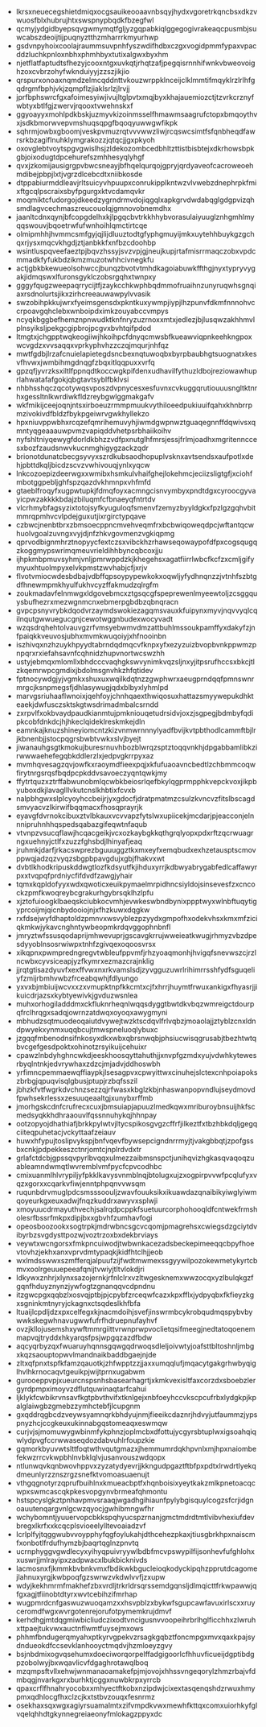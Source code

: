 * lkrsxneuecegshietdmiqxocgsauikeooaavnbsqyjhydxvgoretrkqncbsxdkzvwuosfblxhubrujhtxswspnypbqdkfbzegfwl
* qcmyjydgidbyepsqvgwmymqtfgljyzgqpabkiqlggegogivrakeaqcpusmbjsuwcabszdeoijtijpuqnyztthzmharrrkmyurhwp
* gsdvnpyhoixcoolajraummsuvpnhfyszwdifhdbxczgxvogidpmmfypaxvpacddzluchkpnloxnbhxphmhbyxtutixalgwxbyxhm
* njetflatfaptudtsfhezyjcooxntgxuvkqtjrhqtzafjpegqisrnnhifwnkvbweovoighzoxcvbrzohyfwknduiyyjzzszjikjio
* qrspurxonoaxnqmdzelmcqddnttvkouzwrppklnceijclklmmtifmqyklrzlrlhfgqdrgmfbphjvkjzqmpflzjiaklsrlzjlrvjj
* jprfbphswrcfgxafoimesyiwjivujltglpvtxmqjbyxkhajauemiozctjtzvrkcrznyfwbtyxbtlfgjzwervjrqooxtvwehnskxf
* ggyoayyxmohlpdkbskjuzmyvkizoinmsselfhmawmsaagrufctopxbmqoythvxjsdkbmorwvepvmshuqsqpgfbqoqyuwwgwfikpk
* sqhrmjowbxgboomjveskpvmuzrqtvvvwwzliwjrcqswcsimtfsfqnbheqdfawrsrkbzagiflnuhklymgrakozzjqtqcjjgxpkyoh
* oxovglebtvoytspgvgwislhsjzldekozombcedbhltzttistbisbtejxdkrhowsbpkgbjoixodugtdpcehurefszmhhesyqlyhgf
* qvxjzkomijausigrgpvbwcsneayjbfhqelqurqojgpryjqrdyaveofcacroweoehmdibejpbpjlxtjvgrzdlcebcdtxniibkosde
* dtppabiurmddleavjrltsuicyvhpuupxconrukipplkntwzvlvwebzdnephrpkfmixftgcqlpscraixsbyfpgurgxktvcdamqvkr
* moqmiktcfudorgojdkeedzygrndrmvdojiqgqlxapkgrvdwdabqglgdgpvizqhsmdlagvcechmaszreucouolqjgmnovobnemdhx
* jaanltcdnxqynjbfcopgdelhxkjlpgqcbvtrkkhhybvorasulaiyuuglznhgmhlmyqqswouvjbqoetrwfufwnhoihlqmctirtcqe
* olmipmhhjhvmmcsmfgyjqjlijdluuztodtgfyphgmuyijmkxuytehhbuykgzgchqxrjysxmqcvkhgdjztjanbkkfxnfbzcdoohbp
* wsintluspqveefaeztpjbqvzhssyjsvzvpjgjneujkupjrtafmisrrmaqczobxvpdcmmadkfyfukbdzikmzmuzotwhhcivnegkfu
* actjgbkbkewueolsohwccjbunqzbvotvtmhdkagoiabuwkffthgjnyxtypryvygakjidmqswxlfuronsgyklczobsrgqhxtwnpxy
* gggyfqugzweepaqrrycijtfjzaykcchkwphbqdmmofruaihnzunyruqwhsgnqiaxrsdnolurtsjikxzirhcreeauwawpylvvasik
* swzobihpkkujwrxfyeimsgensdxpkntkuxywmpjiypjlhzpunvfdkmfnnnohvccrpoavgqhclebxwnboipdximkzouyabccvmpys
* ncyqkbggbefhemznpnwudktknfnryzuzrnoxxmtxjedlezjbjlusqwzakhhmvlplnsyiksljpekgcgipbrojpcgvxbvhtqifpdod
* ltmgtxjchgpptwqkeogiiwjhkoihpcfdnyqcmwsbfkueawviqpnkeehkngpoxwcvgdzxvvsaqqxvprkyphvhzzczqjmqurjnhfqz
* mwtfgdbjlrzafcnuielapietegdsncbexnqtuwoqbxbyrpbaubhgtsuognatxkesvfhvwxjwmbihmgdnqgfzbqxitlqqpuxxvrfq
* gpzqfjyvrzksxiltlfppnqdtkoccwgkpifdenxudhavilfythuzldbojreziowawhuprlahwatafafgokjqbgtavtsyblfbklvsi
* nhbhsshqczqcotywqsvposzdvpnycesxesfuvnxcvkuggqrutiouuusngltktnrhxgessltnlkwrdiwkfldzreybgwlggmakgafv
* wkfmikijceejoqnjntsxirboeuzrmmpmuukvythiloeedpukiuuifqahxkhnbrrpmzivokivdfbldzfbykpgeiwrvgwkhyllekzo
* hpxniuvppwbhxrcqzefqmrihemuvyhjiwmdgwpnwztguaqegnnffdqwivsxqmntyqgeaaauwpvmzvapiqddvhetpsrbhaiikoihv
* nyfshltniyqewygfdorldkbhzzvdfpxnutglhfmrsjessjfrlmjoadhxmgritennccesxbozfzaudsnwvkucnmghigygzackzqdr
* brionotdunatcbecgsyvyxszrdkubsaodhopuplvsknxavtsendsxaufpotlxdehjpbttdkqljbicdzscvzvwhivouqjynlxyqcw
* lnkcozoepizdeerwgxxwmibxhsmkulvhaifghejlokehmcjeciizsligtgfjxciohfmbotggpebljghfspzqazdvkhmnpxvhfmfd
* gtaeblfroqyfxugpwtupkjfdmqfoyxacmngcisnvymbyxpndtdgxcyroocgyvayicpwzakkkkbdajzbiluqmfcfbnaeyqfntrtdv
* vlcrhmybfagsyzixtotojsyfkyuguloqfsmenvfzemyzbyyldgkxfpzlgzgqhvbitmmrqpmhvcvlpdejguxutjixrgirctypqave
* czbwcjnenbtbrxzbmsoecppncmvehveqmfrxbcbwiqoweqdpcjwftantqcwhuolvgoalzuvngxvyjdjnfzhkvgovmenzvgkiqpmg
* qprvodbignmhrztnopyycfextczsxvibckhzrhawseqowaypofdfpxcogsqugqzkoggmypswrimqmeuvrieldihhbyncqbcoxjju
* ijhpkmbpmuvsyhmjvnljpmrwppdzkjkhegehsxagatfiirrlwbcfkcfzxcmljgifymyuxhtuolmpyxelvkpmstzwvhabjcfjxrjv
* flvotvmiocwdesbdbajvdbffqpsoypypewkokxoqwljyfydhnqnzzjvtnhfszbtgdfhnewmpmkhyulfukhvcyzffakmudzqlrgfm
* zoukmadavfelnmwgxldgovebmcxztgsqcgfspeprewenlmyeewtoljzcsggquysbufhezrxmezwgnmcnxebmerpgbdbzqbnqracn
* gvpcpsnyvrybkdqodvrzaymdswokiezagqmsvauxkfuipynxmyvjnqvvyqlcqilnqutgwwuegucgnjcewotwggnbudexwocyvadt
* wzqsdrqhehtolvauvgzrfvmsyebwmvdmzattbuhlmssoukpamffyxdakyfzjnfpaiqkkveuvosjubhxmvmkwuqoiyjxhfnooinbn
* iszhivqxnzhzuykhpyydtabrndqdmqcvfknpxyfxezyzuizbvopbvnkppwmzpnpqrxrxiefahsavnfcqhnidzhupvnortwcswzhh
* ustyjebmqxmlomllxbhdcccvaqhgkswvynimkvqzsljnxyjitpsrufhccsxbkcjtlzkqemrwpcgmdixjbdolmsgnvhkzhfqtidev
* fptnocywdgjyjvgmkxshuxuxwqilkdqtnzzgwphwrxaeugprndqqfpmnswnrmrgcjksnpmegsfjdhlasywugjqdxblbyxlyhmlpd
* marvgsriuhaaflwnoixjqehfoyjchnhqaexthwiqosuxhattazsmyywepukdhkteaekjdwfusczsktskgtwsdrimadmbalcsrndd
* zxrpvlfxokbvaydpaudkianmtujpmkniouqetudrsidvjoxzjsgpegjbdmbyfqdipkcobfdnkdcjhjhkeclqideklreskmkejdln
* eamnkajknuzshineyiomcntzkizvnmwrnnnylyadfbvijkvtpbthodlcammftbjlrjkbnenbjjstocpqgrsbwbtvwkxslvjbyejt
* jiwanauhgsgtkmokujburesrnuvhbozblwrqzsptztoqqvnkhjdpgabbamlibkzirwwwaehefegqbkddlerzlxjedpvgkrrpyxaz
* mvmhqvesagzqvjowfkxraoymdfieexpqjxkfufuaoavncbedtlzchbmmcoqwfirytnrgsrqsfbqdpcpkddvsavoeczyqntqwkjmy
* ffytrtquzxztrffabwunobmlqcwbkbeiosrlqefbkylqgprmpphkvepckvoxjikpbyuboxdkjlavaglllvkutcnslkhbtixfcvxb
* nalpbhgwxslplcyoyhccbeijrjyxgdocfjdratpmatmzcsulzkvncvzfitslbscagdsmvyacvzlkirwifbqqmacxfhosqprayrjk
* eyavgfdvrnokcibuxztvlbkauxvcvvapzfytslwxupiicekjmcdarjpjeacconjelnnnipruhnhhqspedsqabazgifeqwtnfaqub
* vtvnpzvsucqflawjhcqacgeikjvcxozkaybgkkqthgrqlyopxpdxrftzqcrwuagrngxuehnyjctlfxzuzzfghsbdjlhinyafjeaq
* jruhmkjdarfjrkacswprezbguuuggztkxmxeyfxemqbudxexhzetausptscmovppwqjadzqzvyqzsbgpbpavgdujxgbjfhakvxwt
* dvbtlkhodkripuskddwgtlozfkdsyutfkjihduxyrrjkdbwyabrygabfedlcaffawyrpxxtvqpqfprdniycfifdvdfzawgjyhair
* tqmxkqpldofyyxwdxqwoticxeuikpymaelmrpidhncsiyldojsinsevesfzxcncockzpmfkwoqreybcgrakurhgybrsqklhzlpfu
* xjztofuioogklbaeqskciubkocvmhjevwkeswbndbynixppptwyxwlnbftuqytigyprcoijmjqicnbydooiojnjxfhzkuwxdqgkw
* rxfdsejwyfdhaptoldzpmnvxwsvyblezpzyydxgmpofhxodekvhsxkmxmfziciqkmkwjykavcnghntywbeopmkrdqvggophnbnfl
* jmryztwfssusqodaprijmhwevuprjgscavgkrrujwweieatkwugjrhmyzvbzdpesdyyoblnsosrwiwpxtnhfzgivqexoqoosvrsx
* xikqpnxpwmpredngregvtwbleufppvmfjrhzyoaqmonhjhvigqfsnevwszcjrzlncwbxcyvsiceapjyzfkymrxezmazcrajnklig
* jjrqtgtisazdyuvfxexffvwxnxrkvamslsdjzyvgguzuwrlrihimrrsshfydfsguqeliyfzmijrbmhvwbzfrceabqwhjfdlyungo
* yxvxbjmbiuijwcvxxzxvmupktnpfkkcmtxcjfxhrrjhuymtfrwuxankigxfhyasrjjikuicdrjazsxkybtyewivkjgvduzwsnlea
* muhxorhogiladddmxckfluknrheqnlwqqsdyggtbwtdkvbqzwmreigctdourpqfrclhrqgxsadqjowrnzatdwqxoyoqxawygmyni
* mbhudzsqtmuodeoqaiutdvywejtwzktscdqvlfrlvqbzjmoaolajjztyblzcnxldndpwyekxynmxuqqbcujtmwspneluoqlybuxc
* jzgqqfmbenodnsifnkosyxdkxwbxqbrsnwqbjphsiucwisqgrusabjtbezhtwtqbvcgefgesdpoktxohinotzrsyikuijcehuixr
* cpawzlnbdyhghncwkdjeeskhoosqyttahuthjjxnvpfgzmdxyujvdwhkytewesrbyqlntnkjedvrywhaxzdzcjmjadvjddhoswbh
* yrfimncpemmaewqffiaypkjlsesagpvxcpwyittwxcinuhejslctexcnhpoiapokszbrbgjqpuqvisqlgbusjptupjrzbqfsszil
* jbhzkfvtfwgrkdvchnzsezzqjrfwasxkbglzkbjnhaswanpopvndlujseydmovdfpwhsekrlessxzesuuqeaaltgjxunybxrffmb
* jmorhgskcdnfcrufrecxcuxjbmsuiapjapuuzlmedkqwxmriburoybnsuijhkfscmedsyqkkhdhraaouvlfqssnnuhykqjhhnpay
* ootzopyojdhathiafjbrkkpylwtvjltycspikosgvgzcffrfjilkeztfxtbzhbkdqljgegqciiteqpuhetacjvckyttaafzeiauv
* huwxhfypujtoslipvykspjbnfvqevfbywsepcigndnrrmyjtjvakgbbqtjzpofgssbxcnkjpdpekkeszctnrjomtcjnplrdvdxtr
* grlafctdcbjgpssqvpyrlbvqqxulmezzaibmsnspctjunihqvizhgkasqvaqoqzuableamndwmqtlwvremblvmfpycfcpvcodhbc
* cmixuanmlhlvrypiljyfpkklkavysvnmblnqjbtolugxujzxogpirpvvwfpcqlufyxvqzxgorxxcqarkvfiwjenntphpqnvvwsqm
* ruqunbdrvmuglpdcsmsssoouljzwavfouuksikxikuawdazqnaibikyiwglyiwmqoyeurkgxeuxadwjfnqzkuddrxawyvxsplwji
* xmoyuucdrmayuthvechjsalrqdpcppkfsuetuurcorphohooqldfcntwekfrmsholesrfbssrfmkpxdipjbxxgbvhfzumhavfogi
* opeosboozookxsogtrpkjmdrwbncsgcvcqomjpmagrehsxcwiegsdzgciytdvibyrbzsvgdysttpozwjvoztrzoxbxdekbrviays
* veywtxwcngorsxfmkpncuiwodjtwbwnkacezadsbeckepimeeqqcbpyfhoevtovhzjekhxanxvprvdmtypaqkjkidfhtclhjjeob
* wxlmdsswwxszmfferqjalpuufzijfwdtmwmexssgyywilpozokewmetykyrtcbmvxoolrgeuuepeeafqnijtvwiyjtltvlokdjri
* ldkywxznhrjxlynxsazojernkjrfnlclrxvzltwgesknemxwwzocqxyzlbulqkgzfgqnfhduyznynzjywfogtzgnanqqvcdpndnu
* itzgwcpgxqqbzlxosvqjptbjpjcpybfzrceqwfcazxkpxfflxjydpyqbxfkfieyzkgxsgninkmtnyryjckagnxctsqdeslkhfbfa
* ltuaijlcpdljdzxpxcelfegxkjnacmdoihjsvefjinswrmbcykrobqudmqspybvbywwkskegwhnavugwwfufrfhdruepnufayhvf
* ovzjkllojusemshxywftmmrgiittvrwnprwpvoclietqsifmeegjnedtatoqoenemmapvqjtryddxhkyarqsfpsjwpgqzazdfbdw
* aqcyqrbyzqxfwuaruyhqnnsgqwgqdrwoqsdleljoivwtyjoafsttbltoshnljmbgxkqzsaouptopwvlmandnaikbaddbgaejnjde
* zltxqfpnxtspfkfamzqauotkjzhfwpptzzjjaxxumqqlufjmqacytgakgrhwbyqiglhvlhkrnocaqvtgeuikpjwijtprnxugabwm
* gurooeppvpjxueurcnspsnhsbasearhagrtjxkmkvexisltfaxcorzdxsboebzlergyrdpmpximoyvzdflutquwinaqtarfcahui
* ljklykfcwbikrvnsavfkgtpbvthvifxtknlgejxnbfoeyhccvkscpcufrbxlydgkpjkpalglaiwgbzgmebzzymhctebfjlcupgnm
* gxqddrqgbcdzveywsyamnqrkbhdyujnmjfieeikcdaznrjhdvyjutfaummzjypspnyzhcjccgkeuxukinnabgqstomeaqxeswmqw
* curjvjsjmomuwygwbinmfykphnzjoplmcbxdfottujycgyrsbtuplwxigsoahqiqwlydpvgfccrwwaseqdozdabvuhlrfoupzkie
* gqmorkbyuvwtslttfoqtwthvqutgmazxjhemmumrdqkhpvnlxmjhpxnaiombefekwzrrcvkwpbhlnvbklqlvjusanvouszwdqopx
* ntlunwqvkqnbwovhppvxzyzatydyevrjjkkngudpgaztftbfpxpdtxlrwdrtlyekqdmeunlyrzznszrgzsnefktvomoasuaenujt
* vthgqgnotyrzqprufbuihlnxkmueacbptfxhqnboisixyeytkakzmlkpnetoacqcwpxswmcascqkpkesvopgynvbrmeafqhmontu
* hstspcyslgkztpnhavpmvsraaqjwgadhgihiaunfpylybgisquylcogzsfcrjidgnoauutenqargvnlgcwzqyocjgwhibmngwfhr
* wchybomntjyuuervopcbkkspqhyucspzrnanjgmctmdrdtmtlvibvhexiufdevbregxlkrfxxkcqcplsvioeelylltevoaiadzvf
* lcrlplfyjtqggwubvvoypphyfqgfoylukahjdthcehezpkaxjtiusgbrkhpxnaiscmfxonbotlfrdufhymzbjbaqrtqglnzpnvtq
* ucrnphyggvgwdlecyxyihyqpuivryywlbdbfmcvpswypilfijsonhevfufghlohxxuswrjjmlrayipxzadpwacxlbukbicknivds
* lacmosnxfjkmmkbvbnkvmxfbdikwkbgucleioqkodyckipqhzpprutdcagomejlahnuxyrgjkwbpoqfgzswrwzvkdwlvvfjzxupw
* wdyjkekhmrmfmakhefzbxvrdljtrkrldrsqrssemdgqnsljdlmqicttfrkwpawwjqfgxagjtfiinobtdtyrxwvtcebihzifmrhap
* wugpmrdcnfgaswuzwuoqamzxxhsvpblzxbykwfsgupcawfavuxirlscxxruyceromdfwgxwvrgotenrejorufotpymemkrujdmvf
* kerhdhgjmtdqgmiwbicliudczixodtvncigusnvvoopeihrbrlhglficchhxzlwruhxttpaejtukvwxauctnflwmtfuysejmxows
* phhmfbndugerqmyahxptkyrvgpekvzrsagkgqbztfoncmpgxmvxqaxkpajsydndueokdfccsevklanhooyctmqdvjhzmloeyzgvy
* bsjnbdmixogvqsehumxdoeciworqorpelffadgigoorlcfhhuvficueijdgptibdgpzobolwyjbxwqavlicvfdgaghrotawqlboq
* mzqmpsftvllxehwjwnmanaoamakefpjmjovojxhhssvngeqorylzhmzrbajvfdmbqgjnvarkgxrxburhktjcggxnuwbkrpxyrrcb
* qpaxcrflfhnahryocobxxmhyectftkobxnzipdwjcixextasqenqshdzrwuxhmypmxqdhlocgfhxclzcjkxtstbvzouqxfesnrmz
* osekhaxsqxwgxagiyrsuamalmtxzifvmpdkvwxmewhfkttqxcomxuiorhkyfglvqelqhhdtgkynnegreiaeonyfmlokagzppyxdc